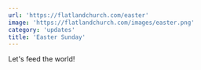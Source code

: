 ```yaml
---
url: 'https://flatlandchurch.com/easter'
image: 'https://flatlandchurch.com/images/easter.png'
category: 'updates'
title: 'Easter Sunday'
---
```


Let's feed the world!
